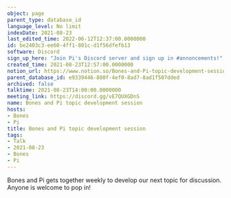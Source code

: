 ```yaml
---
object: page
parent_type: database_id
language_level: No limit
indexDate: 2021-08-23
last_edited_time: 2022-06-12T12:37:00.0000000
id: be2403c3-ee60-4ff1-801c-d1f56dfefb13
software: Discord
sign_up_here: "Join Pi's Discord server and sign up in #annoncements!"
created_time: 2021-08-23T12:57:00.0000000
notion_url: https://www.notion.so/Bones-and-Pi-topic-development-session-be2403c3ee604ff1801cd1f56dfefb13
parent_database_id: e9339446-880f-4ef0-8ad7-8ad1f507dded
archived: false
talktime: 2021-08-23T14:00:00.0000000
meeting_link: https://discord.gg/vE7QUXGDnS
name: Bones and Pi topic development session
hosts:
- Bones
- Pi
title: Bones and Pi topic development session
tags:
- Talk
- 2021-08-23
- Bones
- Pi
---
```


Bones and Pi gets together weekly to develop our next topic for discussion.
Anyone is welcome to pop in!










